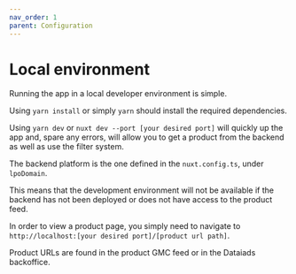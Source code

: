 ```yaml
---
nav_order: 1
parent: Configuration
---
```

# Local environment

Running the app in a local developer environment is simple.

Using `yarn install` or simply `yarn` should install the required dependencies.

Using `yarn dev` or `nuxt dev --port [your desired port]` will quickly up the app and, spare any errors, will allow you to get a product from the backend as well as use the filter system.

The backend platform is the one defined in the `nuxt.config.ts`, under `lpoDomain`.

This means that the development environment will not be available if the backend has not been deployed or does not have access to the product feed.

In order to view a product page, you simply need to navigate to 
`http://localhost:[your desired port]/[product url path]`.

Product URLs are found in the product GMC feed or in the Dataiads backoffice.
